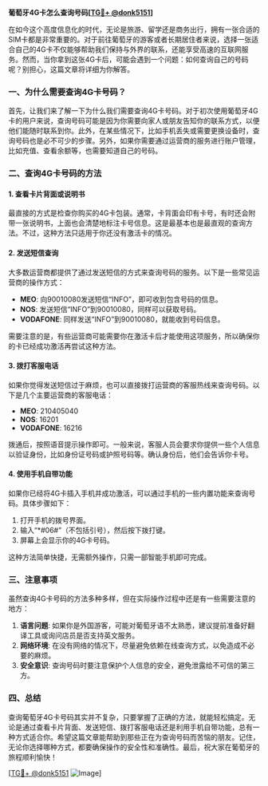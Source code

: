 **葡萄牙4G卡怎么查询号码[[TG💪+ @donk5151](https://t.me/s/donk5151)]**

在如今这个高度信息化的时代，无论是旅游、留学还是商务出行，拥有一张合适的SIM卡都是非常重要的。对于前往葡萄牙的游客或者长期居住者来说，选择一张适合自己的4G卡不仅能够帮助我们保持与外界的联系，还能享受高速的互联网服务。然而，当你拿到这张4G卡后，可能会遇到一个问题：如何查询自己的号码呢？别担心，这篇文章将详细为你解答。

### 一、为什么需要查询4G卡号码？

首先，让我们来了解一下为什么我们需要查询4G卡号码。对于初次使用葡萄牙4G卡的用户来说，查询号码可能是因为你需要向家人或朋友告知你的联系方式，以便他们能随时联系到你。此外，在某些情况下，比如手机丢失或需要更换设备时，查询号码也是必不可少的步骤。另外，如果你需要通过运营商的服务进行账户管理，比如充值、查看余额等，也需要知道自己的号码。

### 二、查询4G卡号码的方法

#### 1. 查看卡片背面或说明书

最直接的方式是检查你购买的4G卡包装。通常，卡背面会印有卡号，有时还会附带一张说明书，上面也会清楚地标注卡号信息。这是最基本也是最直观的查询方法。不过，这种方法只适用于你还没有激活卡的情况。

#### 2. 发送短信查询

大多数运营商都提供了通过发送短信的方式来查询号码的服务。以下是一些常见运营商的操作方式：

- **MEO**: 向90010080发送短信“INFO”，即可收到包含号码的信息。
- **NOS**: 发送短信“INFO”到90010080，同样可以获取号码。
- **VODAFONE**: 同样发送“INFO”到90010080，就能收到号码信息。

需要注意的是，有些运营商可能需要你在激活卡后才能使用这项服务，所以确保你的卡已经成功激活再尝试这种方法。

#### 3. 拨打客服电话

如果你觉得发送短信过于麻烦，也可以直接拨打运营商的客服热线来查询号码。以下是几个主要运营商的客服电话：

- **MEO**: 210405040
- **NOS**: 16201
- **VODAFONE**: 16216

拨通后，按照语音提示操作即可。一般来说，客服人员会要求你提供一些个人信息以验证身份，比如身份证号码或护照号码等。确认身份后，他们会告诉你卡号。

#### 4. 使用手机自带功能

如果你已经将4G卡插入手机并成功激活，可以通过手机的一些内置功能来查询号码。具体步骤如下：

1. 打开手机的拨号界面。
2. 输入“*#06#”（不包括引号），然后按下拨打键。
3. 屏幕上会显示你的4G卡号码。

这种方法简单快捷，无需额外操作，只需一部智能手机即可完成。

### 三、注意事项

虽然查询4G卡号码的方法多种多样，但在实际操作过程中还是有一些需要注意的地方：

1. **语言问题**: 如果你是外国游客，可能对葡萄牙语不太熟悉，建议提前准备好翻译工具或询问店员是否支持英文服务。
2. **网络环境**: 在没有网络的情况下，尽量避免依赖在线查询方式，以免造成不必要的麻烦。
3. **安全意识**: 查询号码时要注意保护个人信息的安全，避免泄露给不可信的第三方。

### 四、总结

查询葡萄牙4G卡号码其实并不复杂，只要掌握了正确的方法，就能轻松搞定。无论是通过查看卡片背面、发送短信、拨打客服电话还是利用手机自带功能，总有一种方式适合你。希望这篇文章能帮助到那些正在为查询号码而苦恼的朋友。记住，无论你选择哪种方式，都要确保操作的安全性和准确性。最后，祝大家在葡萄牙的旅程顺利愉快！

[[TG💪+ @donk5151](https://t.me/s/donk5151) ![Image](https://i.postimg.cc/rwNCRYN7/Snipaste-2025-04-30-17-27-05.png)]